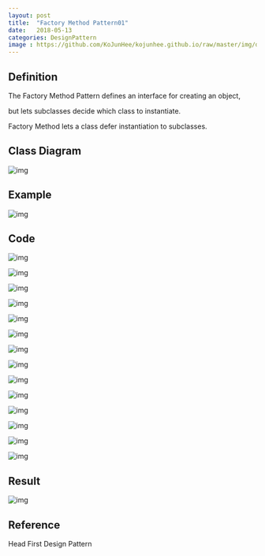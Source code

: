```yaml
---
layout: post
title:  "Factory Method Pattern01"
date:   2018-05-13
categories: DesignPattern
image : https://github.com/KoJunHee/kojunhee.github.io/raw/master/img/dpci.png
---
```


## Definition

The Factory Method Pattern defines an interface for creating an object, 

but lets subclasses decide which class to instantiate. 

Factory Method lets a class defer instantiation to subclasses. 

## Class Diagram

![img](https://github.com/KoJunHee/kojunhee.github.io/raw/master/img/factoryMethod01.png)

## Example

 ![img](https://github.com/KoJunHee/kojunhee.github.io/raw/master/img/factoryMethod02.png)

## Code

![img](https://github.com/KoJunHee/kojunhee.github.io/raw/master/img/fm01.png)

![img](https://github.com/KoJunHee/kojunhee.github.io/raw/master/img/fm02.png)

![img](https://github.com/KoJunHee/kojunhee.github.io/raw/master/img/fm13.png)

![img](https://github.com/KoJunHee/kojunhee.github.io/raw/master/img/fm04.png)

![img](https://github.com/KoJunHee/kojunhee.github.io/raw/master/img/fm13.png)

![img](https://github.com/KoJunHee/kojunhee.github.io/raw/master/img/fm05.png)

![img](https://github.com/KoJunHee/kojunhee.github.io/raw/master/img/fm06.png)

![img](https://github.com/KoJunHee/kojunhee.github.io/raw/master/img/fm07.png)

![img](https://github.com/KoJunHee/kojunhee.github.io/raw/master/img/fm08.png)

![img](https://github.com/KoJunHee/kojunhee.github.io/raw/master/img/fm09.png)

![img](https://github.com/KoJunHee/kojunhee.github.io/raw/master/img/fm10.png)

![img](https://github.com/KoJunHee/kojunhee.github.io/raw/master/img/fm11.png)

![img](https://github.com/KoJunHee/kojunhee.github.io/raw/master/img/fm12.png)

![img](https://github.com/KoJunHee/kojunhee.github.io/raw/master/img/fm14.png)

## Result

![img](https://github.com/KoJunHee/kojunhee.github.io/raw/master/img/fm15.png)



## Reference

Head First Design Pattern



